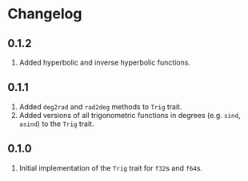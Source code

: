 # Changelog

## 0.1.2

1. Added hyperbolic and inverse hyperbolic functions.

## 0.1.1

1. Added `deg2rad` and `rad2deg` methods to `Trig` trait.
1. Added versions of all trigonometric functions in degrees (e.g. `sind`, `asind`) to the `Trig` trait.

## 0.1.0

1. Initial implementation of the `Trig` trait for `f32`s and `f64`s.